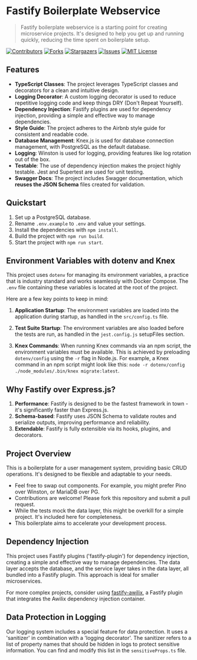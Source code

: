 # Fastify Boilerplate Webservice

> Fastify boilerplate webservice is a starting point for creating microservice projects. It's designed to help you get up and running quickly, reducing the time spent on boilerplate setup.

<!-- PROJECT SHIELDS -->
<!--
*** I'm using markdown "reference style" links for readability.
*** Reference links are enclosed in brackets [ ] instead of parentheses ( ).
*** See the bottom of this document for the declaration of the reference variables
*** for contributors-url, forks-url, etc. This is an optional, concise syntax you may use.
*** https://www.markdownguide.org/basic-syntax/#reference-style-links
-->

[![Contributors][contributors-shield]][contributors-url]
[![Forks][forks-shield]][forks-url]
[![Stargazers][stars-shield]][stars-url]
[![Issues][issues-shield]][issues-url]
[![MIT License][license-shield]][license-url]

## Features

- **TypeScript Classes**: The project leverages TypeScript classes and decorators for a clean and intuitive design.
- **Logging Decorator**: A custom logging decorator is used to reduce repetitive logging code and keep things DRY (Don't Repeat Yourself).
- **Dependency Injection**: Fastify plugins are used for dependency injection, providing a simple and effective way to manage dependencies.
- **Style Guide**: The project adheres to the Airbnb style guide for consistent and readable code.
- **Database Management**: Knex.js is used for database connection management, with PostgreSQL as the default database.
- **Logging**: Winston is used for logging, providing features like log rotation out of the box.
- **Testable**: The use of dependency injection makes the project highly testable. Jest and Supertest are used for unit testing.
- **Swagger Docs**: The project includes Swagger documentation, which **reuses the JSON Schema** files created for validation.

## Quickstart

1. Set up a PostgreSQL database.
2. Rename `.env.example` to `.env` and value your settings.
3. Install the dependencies with `npm install`.
4. Build the project with `npm run build`.
5. Start the project with `npm run start`.

## Environment Variables with dotenv and Knex

This project uses `dotenv` for managing its environment variables, a practice that is industry standard and works seamlessly with Docker Compose. The `.env` file containing these variables is located at the root of the project.

Here are a few key points to keep in mind:

1. **Application Startup**: The environment variables are loaded into the application during startup, as handled in the `src/config.ts` file.

2. **Test Suite Startup**: The environment variables are also loaded before the tests are run, as handled in the `jest.config.js` setupFiles section.

3. **Knex Commands**: When running Knex commands via an npm script, the environment variables must be available. This is achieved by preloading `dotenv/config` using the `-r` flag in Node.js. For example, a Knex command in an npm script might look like this: `node -r dotenv/config ./node_modules/.bin/knex migrate:latest`.

## Why Fastify over Express.js?

1. **Performance**: Fastify is designed to be the fastest framework in town - it's significantly faster than Express.js.
2. **Schema-based**: Fastify uses JSON Schema to validate routes and serialize outputs, improving performance and reliability.
3. **Extendable**: Fastify is fully extensible via its hooks, plugins, and decorators.

## Project Overview

This is a boilerplate for a user management system, providing basic CRUD operations. It's designed to be flexible and adaptable to your needs.

- Feel free to swap out components. For example, you might prefer Pino over Winston, or MariaDB over PG.
- Contributions are welcome! Please fork this repository and submit a pull request.
- While the tests mock the data layer, this might be overkill for a simple project. It's included here for completeness.
- This boilerplate aims to accelerate your development process.

## Dependency Injection

This project uses Fastify plugins ('fastify-plugin') for dependency injection, creating a simple and effective way to manage dependencies. The data layer accepts the database, and the service layer takes in the data layer, all bundled into a Fastify plugin. This approach is ideal for smaller microservices.

For more complex projects, consider using [fastify-awilix](https://github.com/fastify/fastify-awilix), a Fastify plugin that integrates the Awilix dependency injection container.

## Data Protection in Logging

Our logging system includes a special feature for data protection. It uses a 'sanitizer' in combination with a 'logging decorator'. The sanitizer refers to a list of property names that should be hidden in logs to protect sensitive information. You can find and modify this list in the `sensitiveProps.ts` file.


<!-- MARKDOWN LINKS & IMAGES -->
<!-- https://www.markdownguide.org/basic-syntax/#reference-style-links -->

[contributors-shield]: https://img.shields.io/github/contributors/DarrenMa/fastify-typescript-boilerplate-simple.svg?style=flat-square&color=green
[contributors-url]: https://github.com/DarrenMa/fastify-typescript-boilerplate-simple/graphs/contributors
[forks-shield]: https://img.shields.io/github/forks/DarrenMa/fastify-typescript-boilerplate-simple?style=flat-square
[forks-url]: https://github.com/DarrenMa/fastify-typescript-boilerplate-simple/network/members
[stars-shield]: https://img.shields.io/github/stars/DarrenMa/fastify-typescript-boilerplate-simple?style=flat-square
[stars-url]: https://github.com/DarrenMa/fastify-typescript-boilerplate-simple/stargazers
[issues-shield]: https://img.shields.io/github/issues/DarrenMa/fastify-typescript-boilerplate-simple?style=flat-square
[issues-url]: https://github.com/DarrenMa/fastify-typescript-boilerplate-simple/issues
[license-shield]: https://img.shields.io/github/license/DarrenMa/fastify-typescript-boilerplate-simple?style=flat-square
[license-url]: https://github.com/DarrenMa/fastify-typescript-boilerplate-simple/blob/master/LICENSE